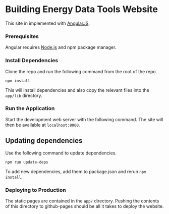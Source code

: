 # Building Energy Data Tools Website

This site in implemented with [AngularJS](https://angularjs.org/).


### Prerequisites


Angular requires [Node.js](https://nodejs.org/) and npm package manager.

### Install Dependencies

Clone the repo and run the following command from the root of the repo.

```
npm install
```

This will install dependencies and also copy the relevant files into the `app/lib` directory.


### Run the Application

Start the development web server with the following command. The site will then be available at `localhost:8000`.


## Updating dependencies

Use the following command to update dependencies.

```
npm run update-deps
```
To add new dependencies, add them to package.json and rerun `npm install`.


### Deploying to Production

The static pages are contained in the `app/` directory. Pushing the contents of this directory to github-pages should be all it takes to deploy the website.

